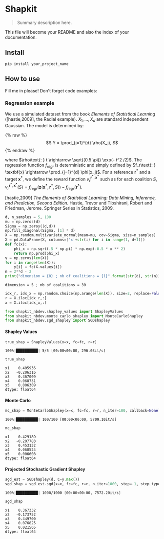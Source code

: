 # Shapkit
> Summary description here.


This file will become your README and also the index of your documentation.

## Install

`pip install your_project_name`

## How to use

Fill me in please! Don't forget code examples:

### Regression example

We use a simulated dataset from the book _Elements of Statistical Learning_ ([hastie,2009], the Radial example). $X_1, \dots , X_{d}$ are standard independent Gaussian. The model is determined by:

{% raw %}
$$ Y = \prod_{j=1}^{d} \rho(X_j), $$
{% endraw %}

where $\rho\text{: } t \rightarrow \sqrt{(0.5 \pi)} \exp(- t^2 /2)$. The regression function $f_{regr}$ is deterministic and simply defined by $f_r\text{: } \textbf{x} \rightarrow \prod_{j=1}^{d} \phi(x_j)$. For a reference $\mathbf{r^*}$ and a target $\mathbf{x^*}$, we define the reward function $v_r^{\mathbf{r^*}, \mathbf{x^*}}$ such as for each coalition $S$, $v_r^{\mathbf{r^*}, \mathbf{x^*}}(S) = f_{regr}(\mathbf{z}(\mathbf{x^*}, \mathbf{r^*}, S)) - f_{regr}(\mathbf{r^*}).$

 [hastie,2009] _The Elements of Statistical Learning: Data Mining, Inference, and Prediction, Second Edition_. Hastie, Trevor and Tibshirani, Robert and Friedman, Jerome. Springer Series in Statistics, 2009.
	

```python
d, n_samples = 5, 100
mu = np.zeros(d)
Sigma = np.zeros((d,d))
np.fill_diagonal(Sigma, [1] * d)
X = np.random.multivariate_normal(mean=mu, cov=Sigma, size=n_samples)
X = pd.DataFrame(X, columns=['x'+str(i) for i in range(1, d+1)])
def fc(x):
    phi_x = np.sqrt(.5 * np.pi) * np.exp(-0.5 * x ** 2)
    return np.prod(phi_x)
y = np.zeros(len(X))
for i in range(len(X)):
    y[i] = fc(X.values[i])
n = 2**d - 2
print("dimension = {0} ; nb of coalitions = {1}".format(str(d), str(n)))
```

    dimension = 5 ; nb of coalitions = 30


```python
idx_r, idx_x = np.random.choice(np.arange(len(X)), size=2, replace=False)
r = X.iloc[idx_r,:]
x = X.iloc[idx_x,:]
```

```python
from shapkit_nbdev.shapley_values import ShapleyValues
from shapkit_nbdev.monte_carlo_shapley import MonteCarloShapley
from shapkit_nbdev.sgd_shapley import SGDshapley
```

#### Shapley Values

```python
true_shap = ShapleyValues(x=x, fc=fc, r=r)
```

    100%|██████████| 5/5 [00:00<00:00, 296.03it/s]


```python
true_shap
```




    x1    0.405936
    x2   -0.206316
    x3    0.467009
    x4    0.068731
    x5    0.006309
    dtype: float64



#### Monte Carlo

```python
mc_shap = MonteCarloShapley(x=x, fc=fc, r=r, n_iter=100, callback=None)
```

    100%|██████████| 100/100 [00:00<00:00, 5709.10it/s]


```python
mc_shap
```




    x1    0.429189
    x2   -0.207783
    x3    0.453132
    x4    0.060524
    x5    0.006608
    dtype: float64



#### Projected Stochastic Gradient Shapley 

```python
sgd_est = SGDshapley(d, C=y.max())
sgd_shap = sgd_est.sgd(x=x, fc=fc, r=r, n_iter=1000, step=.1, step_type="sqrt")
```

    100%|██████████| 1000/1000 [00:00<00:00, 7572.20it/s]


```python
sgd_shap
```




    x1    0.367332
    x2   -0.173752
    x3    0.449700
    x4    0.076825
    x5    0.021565
    dtype: float64


